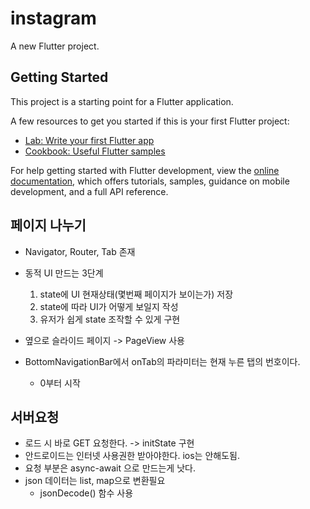 # instagram

A new Flutter project.

## Getting Started

This project is a starting point for a Flutter application.

A few resources to get you started if this is your first Flutter project:

- [Lab: Write your first Flutter app](https://docs.flutter.dev/get-started/codelab)
- [Cookbook: Useful Flutter samples](https://docs.flutter.dev/cookbook)

For help getting started with Flutter development, view the
[online documentation](https://docs.flutter.dev/), which offers tutorials,
samples, guidance on mobile development, and a full API reference.

## 페이지 나누기
- Navigator, Router, Tab 존재
- 동적 UI 만드는 3단계
    1. state에 UI 현재상태(몇번째 페이지가 보이는가) 저장
    2. state에 따라 UI가 어떻게 보일지 작성
    3. 유저가 쉽게 state 조작할 수 있게 구현
- 옆으로 슬라이드 페이지 -> PageView 사용

- BottomNavigationBar에서 onTab의 파라미터는 현재 누른 탭의 번호이다.
  - 0부터 시작

## 서버요청
- 로드 시 바로 GET 요청한다. -> initState 구현
- 안드로이드는 인터넷 사용권한 받아야한다. ios는 안해도됨.
- 요청 부분은 async-await 으로 만드는게 낫다.
- json 데이터는 list, map으로 변환필요
  - jsonDecode() 함수 사용